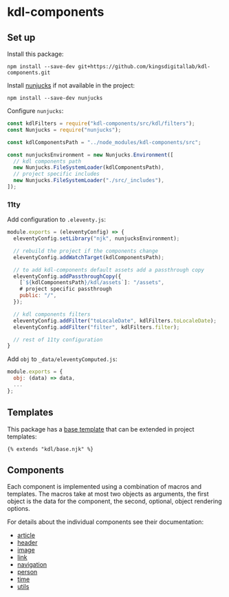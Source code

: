 # kdl-components

## Set up

Install this package:

`npm install --save-dev git+https://github.com/kingsdigitallab/kdl-components.git`

Install [nunjucks](https://mozilla.github.io/nunjucks/) if not available in the project:

`npm install --save-dev nunjucks`

Configure `nunjucks`:

```javascript
const kdlFilters = require("kdl-components/src/kdl/filters");
const Nunjucks = require("nunjucks");

const kdlComponentsPath = "../node_modules/kdl-components/src";

const nunjucksEnvironment = new Nunjucks.Environment([
  // kdl components path
  new Nunjucks.FileSystemLoader(kdlComponentsPath),
  // project specific includes
  new Nunjucks.FileSystemLoader("./src/_includes"),
]);
```

### 11ty

Add configuration to `.eleventy.js`:

```javascript
module.exports = (eleventyConfig) => {
  eleventyConfig.setLibrary("njk", nunjucksEnvironment);

  // rebuild the project if the components change
  eleventyConfig.addWatchTarget(kdlComponentsPath);

  // to add kdl-components default assets add a passthrough copy
  eleventyConfig.addPassthroughCopy({
    [`${kdlComponentsPath}/kdl/assets`]: "/assets",
    # project specific passthrough
    public: "/",
  });

  // kdl components filters
  eleventyConfig.addFilter("toLocaleDate", kdlFilters.toLocaleDate);
  eleventyConfig.addFilter("filter", kdlFilters.filter);

  // rest of 11ty configuration
}
```

Add `obj` to `_data/eleventyComputed.js`:

```javascript
module.exports = {
  obj: (data) => data,
  ...
};

```

## Templates

This package has a [base template](src/kdl/base.njk) that can be extended in project
templates:

`{% extends "kdl/base.njk" %}`

## Components

Each component is implemented using a combination of macros and templates. The macros
take at most two objects as arguments, the first object is the data for the component,
the second, optional, object rendering options.

For details about the individual components see their documentation:

- [article](src/kdl/components/article)
- [header](src/kdl/components/header)
- [image](src/kdl/components/image)
- [link](src/kdl/components/link)
- [navigation](src/kdl/components/nav)
- [person](src/kdl/components/person)
- [time](src/kdl/components/time)
- [utils](src/kdl/components/utils)
